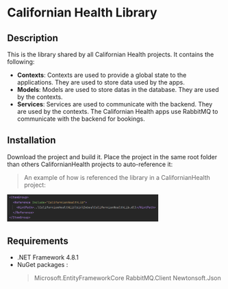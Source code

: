 # Californian Health Library

## Description

This is the library shared by all Californian Health projects. It contains the following:

- **Contexts**: Contexts are used to provide a global state to the applications. They are used to store data used by the apps.
- **Models**: Models are used to store datas in the database. They are used by the contexts.
- **Services**: Services are used to communicate with the backend. They are used by the contexts. The Californian Health apps use RabbitMQ to communicate with the backend for bookings.

## Installation

Download the project and build it. Place the project in the same root folder than others CalifornianHealth projects to auto-reference it:

> An example of how is referenced the library in a CalifornianHealth project:

<img src=".\img\ref.png" width="70%" alt="reference example">

## Requirements

- .NET Framework 4.8.1
- NuGet packages :
    > Microsoft.EntityFrameworkCore
    > RabbitMQ.Client
    > Newtonsoft.Json
